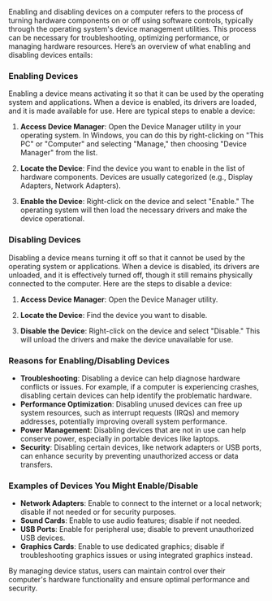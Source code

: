 Enabling and disabling devices on a computer refers to the process of turning hardware components on or off using software controls, typically through the operating system's device management utilities. This process can be necessary for troubleshooting, optimizing performance, or managing hardware resources. Here’s an overview of what enabling and disabling devices entails:

### Enabling Devices

Enabling a device means activating it so that it can be used by the operating system and applications. When a device is enabled, its drivers are loaded, and it is made available for use. Here are typical steps to enable a device:

1. **Access Device Manager**: Open the Device Manager utility in your operating system. In Windows, you can do this by right-clicking on "This PC" or "Computer" and selecting "Manage," then choosing "Device Manager" from the list.
   
2. **Locate the Device**: Find the device you want to enable in the list of hardware components. Devices are usually categorized (e.g., Display Adapters, Network Adapters).

3. **Enable the Device**: Right-click on the device and select "Enable." The operating system will then load the necessary drivers and make the device operational.

### Disabling Devices

Disabling a device means turning it off so that it cannot be used by the operating system or applications. When a device is disabled, its drivers are unloaded, and it is effectively turned off, though it still remains physically connected to the computer. Here are the steps to disable a device:

1. **Access Device Manager**: Open the Device Manager utility.

2. **Locate the Device**: Find the device you want to disable.

3. **Disable the Device**: Right-click on the device and select "Disable." This will unload the drivers and make the device unavailable for use.

### Reasons for Enabling/Disabling Devices

- **Troubleshooting**: Disabling a device can help diagnose hardware conflicts or issues. For example, if a computer is experiencing crashes, disabling certain devices can help identify the problematic hardware.
- **Performance Optimization**: Disabling unused devices can free up system resources, such as interrupt requests (IRQs) and memory addresses, potentially improving overall system performance.
- **Power Management**: Disabling devices that are not in use can help conserve power, especially in portable devices like laptops.
- **Security**: Disabling certain devices, like network adapters or USB ports, can enhance security by preventing unauthorized access or data transfers.

### Examples of Devices You Might Enable/Disable

- **Network Adapters**: Enable to connect to the internet or a local network; disable if not needed or for security purposes.
- **Sound Cards**: Enable to use audio features; disable if not needed.
- **USB Ports**: Enable for peripheral use; disable to prevent unauthorized USB devices.
- **Graphics Cards**: Enable to use dedicated graphics; disable if troubleshooting graphics issues or using integrated graphics instead.

By managing device status, users can maintain control over their computer's hardware functionality and ensure optimal performance and security.